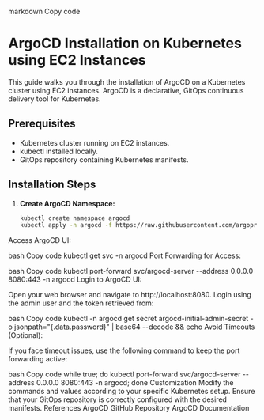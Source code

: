 markdown
Copy code
# ArgoCD Installation on Kubernetes using EC2 Instances

This guide walks you through the installation of ArgoCD on a Kubernetes cluster using EC2 instances. ArgoCD is a declarative, GitOps continuous delivery tool for Kubernetes.

## Prerequisites

- Kubernetes cluster running on EC2 instances.
- kubectl installed locally.
- GitOps repository containing Kubernetes manifests.

## Installation Steps

1. **Create ArgoCD Namespace:**

   ```bash
   kubectl create namespace argocd
   kubectl apply -n argocd -f https://raw.githubusercontent.com/argoproj/argo-cd/stable/manifests/install.yaml
Access ArgoCD UI:

bash
Copy code
kubectl get svc -n argocd
Port Forwarding for Access:

bash
Copy code
kubectl port-forward svc/argocd-server --address 0.0.0.0 8080:443 -n argocd
Login to ArgoCD UI:

Open your web browser and navigate to http://localhost:8080. Login using the admin user and the token retrieved from:

bash
Copy code
kubectl -n argocd get secret argocd-initial-admin-secret -o jsonpath="{.data.password}" | base64 --decode && echo
Avoid Timeouts (Optional):

If you face timeout issues, use the following command to keep the port forwarding active:

bash
Copy code
while true; do kubectl port-forward svc/argocd-server --address 0.0.0.0 8080:443 -n argocd; done
Customization
Modify the commands and values according to your specific Kubernetes setup.
Ensure that your GitOps repository is correctly configured with the desired manifests.
References
ArgoCD GitHub Repository
ArgoCD Documentation

